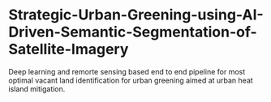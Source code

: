 # Strategic-Urban-Greening-using-AI-Driven-Semantic-Segmentation-of-Satellite-Imagery
Deep learning and remorte sensing based end to end pipeline for most optimal vacant land identification for urban greening aimed at urban heat island mitigation.
